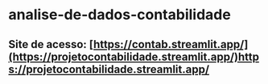 # analise-de-dados-contabilidade

## Site de acesso: [https://contab.streamlit.app/](https://projetocontabilidade.streamlit.app/)https://projetocontabilidade.streamlit.app/
